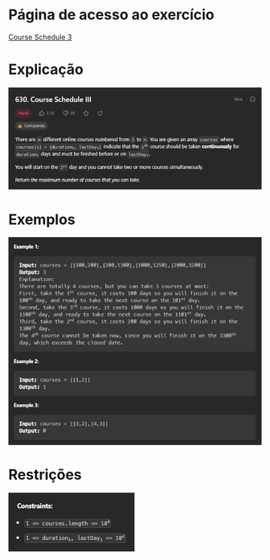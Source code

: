 # Página de acesso ao exercício
[Course Schedule 3](https://leetcode.com/problems/course-schedule-iii/description/)<br>
# Explicação
![Explicação](../assets/CourseSchedule3_Enunciado.png)
# Exemplos
![Exemplos](../assets/CourseSchedule3_Exemplos.png)
# Restrições
![Restrições](../assets/CourseSchedule3_Restricoes.png)
